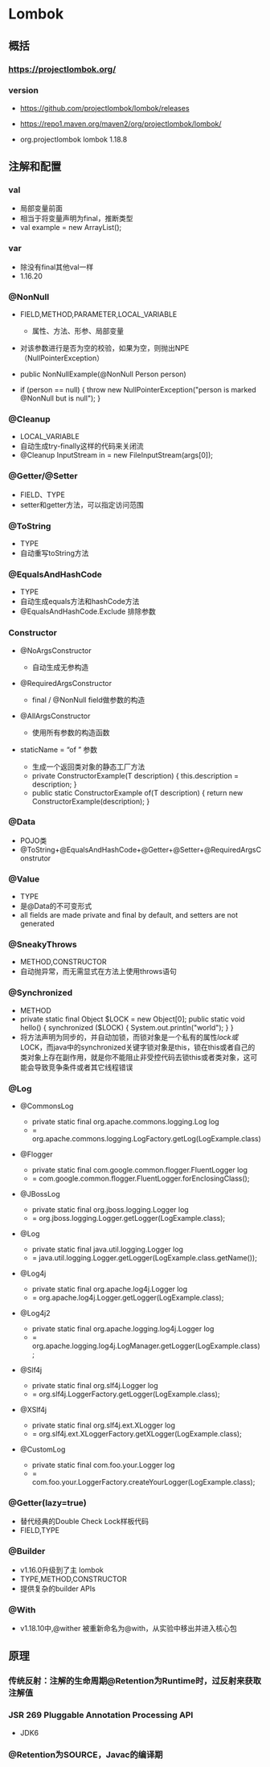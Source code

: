 # Lombok

## 概括

### https://projectlombok.org/

### version

- https://github.com/projectlombok/lombok/releases

- https://repo1.maven.org/maven2/org/projectlombok/lombok/

- 	<dependency>
	    <groupId>org.projectlombok</groupId>
	    <artifactId>lombok</artifactId>
	    <version>1.18.8</version>
</dependency>

## 注解和配置

### val

- 局部变量前面
- 相当于将变量声明为final，推断类型
- val example = new ArrayList<String>();

### var

- 除没有final其他val一样
- 1.16.20

### @NonNull

- FIELD,METHOD,PARAMETER,LOCAL_VARIABLE

	- 属性、方法、形参、局部变量

- 对该参数进行是否为空的校验，如果为空，则抛出NPE（NullPointerException）
- public NonNullExample(@NonNull Person person)
- if (person == null) {
      throw new NullPointerException("person is marked @NonNull but is null");
  }

### @Cleanup

- LOCAL_VARIABLE
- 自动生成try-finally这样的代码来关闭流
- @Cleanup InputStream in = new FileInputStream(args[0]);

### @Getter/@Setter

- FIELD、TYPE
- setter和getter方法，可以指定访问范围

### @ToString

- TYPE
- 自动重写toString方法

### @EqualsAndHashCode

- TYPE
- 自动生成equals方法和hashCode方法
- @EqualsAndHashCode.Exclude 排除参数

### Constructor

- @NoArgsConstructor

	- 自动生成无参构造

- @RequiredArgsConstructor

	- final / @NonNull field做参数的构造

- @AllArgsConstructor

	- 使用所有参数的构造函数

- staticName = “of ” 参数

	- 生成一个返回类对象的静态工厂方法
	- private ConstructorExample(T description) {
    this.description = description;
  }
	- public static <T> ConstructorExample<T> of(T description) {
    return new ConstructorExample<T>(description);
  }

### @Data

- POJO类
- @ToString+@EqualsAndHashCode+@Getter+@Setter+@RequiredArgsConstrutor

### @Value

- TYPE
- 是@Data的不可变形式
- all fields are made private and final by default, and setters are not generated

### @SneakyThrows

- METHOD,CONSTRUCTOR
- 自动抛异常，而无需显式在方法上使用throws语句

### @Synchronized

- METHOD
- private static final Object $LOCK = new Object[0];
    public static void hello() {
        synchronized ($LOCK) {
            System.out.println("world");
        }
    }
- 将方法声明为同步的，并自动加锁，而锁对象是一个私有的属性$lock或$LOCK，而java中的synchronized关键字锁对象是this，锁在this或者自己的类对象上存在副作用，就是你不能阻止非受控代码去锁this或者类对象，这可能会导致竞争条件或者其它线程错误

### @Log

- @CommonsLog

	- private static final org.apache.commons.logging.Log log 
	- = org.apache.commons.logging.LogFactory.getLog(LogExample.class)

- @Flogger

	- private static final com.google.common.flogger.FluentLogger log
	- = com.google.common.flogger.FluentLogger.forEnclosingClass();

- @JBossLog

	- private static final org.jboss.logging.Logger log 
	- = org.jboss.logging.Logger.getLogger(LogExample.class);

- @Log

	- private static final java.util.logging.Logger log
	- = java.util.logging.Logger.getLogger(LogExample.class.getName());

- @Log4j

	- private static final org.apache.log4j.Logger log
	- = org.apache.log4j.Logger.getLogger(LogExample.class);

- @Log4j2

	- private static final org.apache.logging.log4j.Logger log
	- = org.apache.logging.log4j.LogManager.getLogger(LogExample.class);

- @Slf4j

	- private static final org.slf4j.Logger log
	- = org.slf4j.LoggerFactory.getLogger(LogExample.class);

- @XSlf4j

	- private static final org.slf4j.ext.XLogger log
	- = org.slf4j.ext.XLoggerFactory.getXLogger(LogExample.class);

- @CustomLog

	- private static final com.foo.your.Logger log
	- = com.foo.your.LoggerFactory.createYourLogger(LogExample.class);

### @Getter(lazy=true)

- 替代经典的Double Check Lock样板代码
- FIELD,TYPE

### @Builder

-  v1.16.0升级到了主 lombok 
- TYPE,METHOD,CONSTRUCTOR
- 提供复杂的builder APIs

### @With

- v1.18.10中,@wither 被重新命名为@with，从实验中移出并进入核心包

## 原理

### 传统反射：注解的生命周期@Retention为Runtime时，过反射来获取注解值

### JSR 269 Pluggable Annotation Processing API

- JDK6

### @Retention为SOURCE，Javac的编译期


